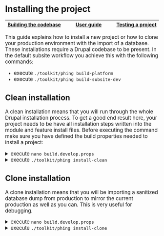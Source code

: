 # Installing the project

<big><table><thead><tr><th nowrap> [Building the codebase](./building-codebase.md#building-the-codebase) </th><th width="100%" align="center"> [User guide](../README.md#user-guide) </th><th nowrap> [Testing a project](./testing-project.md#testing-the-project) </th></tr></thead></table>

This guide explains how to install a new project or how to clone your production
environment with the import of a database. These installations require a Drupal
codebase to be present. In the default subsite workflow you achieve this with
the following commands:

* execute `./toolkit/phing build-platform`
* execute `./toolkit/phing build-subsite-dev`

## Clean installation
A clean installation means that you will run through the whole Drupal
installation process. To get a good end result here, your project needs to be
have all installation steps written into the module and feature install files.
Before executing the command make sure you have defined the build properties
needed to install a project:

<details><summary>execute <code>nano build.develop.props</code></summary><p>

```
# Subsite configuration.
# ----------------------
project.id = myproject
project.install.modules = myproject_core
project.name = My Project
project.theme.default = ec_resp

# Database connection settings.
# -----------------------------
db.type = mysql
db.name = ${project.id}
db.user = root
db.password =
db.host = 127.0.0.1
db.port = 3306
```
</p></details>
<details><summary>execute <code>./toolkit/phing install-clean</code></summary><p>

This target will install your site from scratch and by default it will save the
database right after install to cache it. That way on a future build with the
same platform version you will skip a part of the installation process.
</p></details>

## Clone installation
A clone installation means that you will be importing a sanitized database dump
from production to mirror the current production as well as you can. This is
very useful for debugging.

<details><summary>execute <code>nano build.develop.props</code></summary><p>

```
# Subsite configuration.
# ----------------------
project.id = myproject
project.install.modules = myproject_core
project.name = My Project
project.theme.default = ec_resp

# Database connection settings.
# -----------------------------
db.type = mysql
db.name = ${project.id}
db.user = root
db.password =
db.host = 127.0.0.1
db.port = 3306

# Database download settings.
# ---------------------------
db.dl.username =
db.dl.password =
```
</p></details>
<details><summary>execute <code>./toolkit/phing install-clone</code></summary><p>

Toolkit provide a phing target to clone your subsite project, please refer to
targets documentation get more details.</p>
</details>
